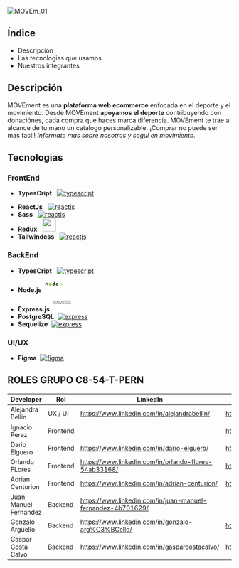 ![MOVEm_01](https://user-images.githubusercontent.com/102632512/206359286-b98bca53-b50d-4d63-9b91-10da805bbd76.png)

## Índice 
- Descripción
- Las tecnologias que usamos
- Nuestros integrantes

## Descripción 
MOVEment es una **plataforma web ecommerce** enfocada en el deporte y el movimiento.
Desde MOVEment **apoyamos el deporte** contribuyendo con donaciónes, cada compra que haces marca diferencia. 
MOVEment te trae al alcance de tu mano un catalogo personalizable. ¡Comprar no puede ser mas facil!
*Informate mas sobre nosotros y segui en movimiento.*

## Tecnologias

### **FrontEnd**

-   **TypesCript** &nbsp; <a href="https://www.typescriptlang.org/" rel="nofollow"> <img src="https://user-images.githubusercontent.com/102632512/206361616-18e1f5eb-d720-4cac-9e9a-2e16747d726e.png" alt="typescript"  width="20" height="20" style="max-width: 100%;"> </a>
*   **ReactJs** &nbsp; <a href="https://reactjs.org/" rel="nofollow"> <img src="https://cdn.icon-icons.com/icons2/2415/PNG/96/react_original_wordmark_logo_icon_146375.png" alt="reactjs" width="30" height="30" style="max-width: 100%;"> </a>
*   **Sass** &nbsp; <a href="https://sass-lang.com/" rel="nofollow"> <img src="https://user-images.githubusercontent.com/102632512/206369389-ddb1d099-929d-415d-9104-d7df2a7c4590.png" alt="reactjs" width="30" height="30" style="max-width: 100%;"> </a>
*   **Redux** &nbsp; <a href="https://es.redux.js.org/" rel="nofollow"> <img src="https://user-images.githubusercontent.com/102632512/206369396-08fe949c-f01b-4047-b68a-d46c9926fd94.jpg" width="30" height="30" style="max-width: 100%;"> </a>
*   **Tailwindcss** &nbsp; <a href="https://tailwindcss.com/" rel="nofollow"> <img src="https://user-images.githubusercontent.com/102632512/206369384-429ad29c-fce5-4070-94ea-ee70ef40f372.png" alt="reactjs" width="30" height="30" style="max-width: 100%;"> </a>

### **BackEnd**
-   **TypesCript** &nbsp; <a href="https://www.typescriptlang.org/" rel="nofollow"> <img src="https://user-images.githubusercontent.com/102632512/206361616-18e1f5eb-d720-4cac-9e9a-2e16747d726e.png" alt="typescript"  width="20" height="20" style="max-width: 100%;"> </a>
-   **Node.js**&nbsp; <a href="https://nodejs.org" rel="nofollow"> <img src="https://raw.githubusercontent.com/devicons/devicon/master/icons/nodejs/nodejs-original-wordmark.svg" alt="nodejs" width="40" height="40" style="max-width: 100%;"> </a>
-   **Express.js**&nbsp; <a href="https://expressjs.com" rel="nofollow"> <img src="https://raw.githubusercontent.com/devicons/devicon/master/icons/express/express-original-wordmark.svg" alt="express" width="40" height="40" style="max-width: 100%;"> </a>
-   **PostgreSQL**&nbsp; <a href="https://www.postgresql.org/" rel="nofollow"> <img src="http://www.geomapik.com/wp-content/uploads/2019/09/postgresql-logo-921x1024.png" alt="express" width="40" height="40" style="max-width: 100%;"> </a>
-   **Sequelize**&nbsp; <a href="https://sequelize.org/" rel="nofollow"> <img src="https://user-images.githubusercontent.com/102632512/206369387-20bc6337-6604-4a3b-afaa-4d6d2718a7bf.png" alt="express" width="25" height="25" style="max-width: 100%;"> </a>

### **UI/UX**

-   **Figma**&nbsp; <a href="https://www.figma.com/" rel="nofollow"> <img src="https://camo.githubusercontent.com/ed93c2b000a76ceaad1503e7eb9356591b885227e82a36a005b9d3498b303ba5/68747470733a2f2f7777772e766563746f726c6f676f2e7a6f6e652f6c6f676f732f6669676d612f6669676d612d69636f6e2e737667" alt="figma" width="25" height="25" data-canonical-src="https://www.vectorlogo.zone/logos/figma/figma-icon.svg" style="max-width: 100%;"> </a>


## ROLES GRUPO C8-54-T-PERN

| Developer               | Rol      | LinkedIn                                             | GitHub - Behance                    |
| ----------------------- | -------- | ---------------------------------------------------- | ----------------------------------- |
| Alejandra Bellin | UX / UI  | https://www.linkedin.com/in/alejandrabellin/ | https://www.behance.net/alejandrabellin |
| Ignacio Perez | Frontend  |         | https://github.com/IgnacioPrez |
| Dario Elguero | Frontend  | https://www.linkedin.com/in/dario-elguero/ | https://github.com/Dario-Elguero |
| Orlando FLores | Frontend  | https://www.linkedin.com/in/orlando-flores-54ab33168/| https://github.com/lalomax |
| Adrian Centurion | Frontend  | https://www.linkedin.com/in/adrian-centurion/ | https://github.com/adrianmcenturion |
| Juan Manuel Fernández | Backend  | https://www.linkedin.com/in/juan-manuel-fernandez-4b701629/ |       |
| Gonzalo Argüello | Backend  | https://www.linkedin.com/in/gonzalo-arg%C3%BCello/ | https://github.com/goarguello97/ |
| Gaspar Costa Calvo  | Backend | https://www.linkedin.com/in/gasparcostacalvo/ | https://github.com/gaspar-costa-calvo |

